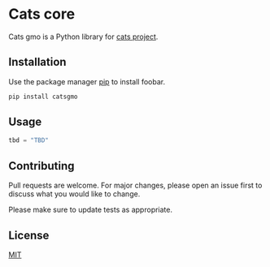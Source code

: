 # Cats core

Cats gmo is a Python library for [cats project](https://finance.rescala.jp/?page_id=204).

## Installation

Use the package manager [pip](https://pip.pypa.io/en/stable/) to install foobar.

```bash
pip install catsgmo
```

## Usage

```python
tbd = "TBD"
```

## Contributing
Pull requests are welcome. For major changes, please open an issue first to discuss what you would like to change.

Please make sure to update tests as appropriate.

## License
[MIT](https://choosealicense.com/licenses/mit/)